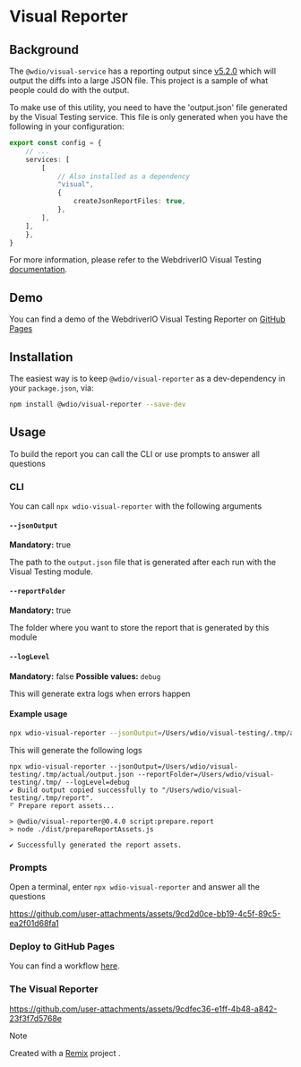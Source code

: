 # Visual Reporter

## Background

The `@wdio/visual-service` has a reporting output since [v5.2.0](https://github.com/webdriverio/visual-testing/releases/tag/%40wdio%2Fvisual-service%405.2.0) which will output the diffs into a large JSON file. This project is a sample of what people could do with the output.

To make use of this utility, you need to have the 'output.json' file generated by the Visual Testing service. This file is only generated when you have the following in your configuration:

```ts
export const config = {
    // ...
    services: [
        [
            // Also installed as a dependency
            "visual",
            {
                createJsonReportFiles: true,
            },
        ],
    ],
    },
}
```

For more information, please refer to the WebdriverIO Visual Testing [documentation](https://webdriver.io/docs/visual-testing).

## Demo

You can find a demo of the WebdriverIO Visual Testing Reporter on [GitHub Pages](https://webdriverio.github.io/visual-testing/)

## Installation

The easiest way is to keep `@wdio/visual-reporter` as a dev-dependency in your `package.json`, via:

```sh
npm install @wdio/visual-reporter --save-dev
```

## Usage

To build the report you can call the CLI or use prompts to answer all questions

### CLI

You can call `npx wdio-visual-reporter` with the following arguments

#### `--jsonOutput`

**Mandatory:** true

The path to the `output.json` file that is generated after each run with the Visual Testing module.

#### `--reportFolder`

**Mandatory:** true

The folder where you want to store the report that is generated by this module

#### `--logLevel`

**Mandatory:** false
**Possible values:** `debug`

This will generate extra logs when errors happen

#### Example usage

```sh
npx wdio-visual-reporter --jsonOutput=/Users/wdio/visual-testing/.tmp/actual/output.json --reportFolder=/Users/wdio/visual-testing/.tmp/ --logLevel=debug
```

This will generate the following logs

```logs
npx wdio-visual-reporter --jsonOutput=/Users/wdio/visual-testing/.tmp/actual/output.json --reportFolder=/Users/wdio/visual-testing/.tmp/ --logLevel=debug
✔ Build output copied successfully to "/Users/wdio/visual-testing/.tmp/report".
⠋ Prepare report assets...

> @wdio/visual-reporter@0.4.0 script:prepare.report
> node ./dist/prepareReportAssets.js

✔ Successfully generated the report assets.
```

### Prompts

Open a terminal, enter `npx wdio-visual-reporter` and answer all the questions

https://github.com/user-attachments/assets/9cd2d0ce-bb19-4c5f-89c5-ea2f01d68fa1

### Deploy to GitHub Pages

You can find a workflow [here](../../.github/workflows/deploy-visual-reporter.yml).


### The Visual Reporter

https://github.com/user-attachments/assets/9cdfec36-e1ff-4b48-a842-23f3f7d5768e

> [!NOTE]
> Created with a [Remix](https://remix.run/) project .
